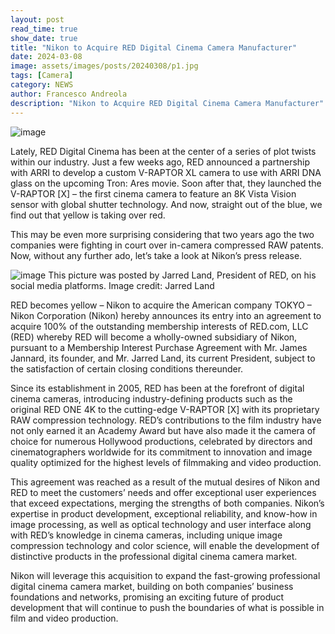```yaml
---
layout: post
read_time: true
show_date: true
title: "Nikon to Acquire RED Digital Cinema Camera Manufacturer"
date: 2024-03-08
image: assets/images/posts/20240308/p1.jpg
tags: [Camera]
category: NEWS
author: Francesco Andreola
description: "Nikon to Acquire RED Digital Cinema Camera Manufacturer"
---
```

![image](./assets/images/posts/20240308/p1.jpg)

Lately, RED Digital Cinema has been at the center of a series of plot twists within our industry. Just a few weeks ago, RED announced a partnership with ARRI to develop a custom V-RAPTOR XL camera to use with ARRI DNA glass on the upcoming Tron: Ares movie. Soon after that, they launched the V-RAPTOR [X] – the first cinema camera to feature an 8K Vista Vision sensor with global shutter technology. And now, straight out of the blue, we find out that yellow is taking over red.

This may be even more surprising considering that two years ago the two companies were fighting in court over in-camera compressed RAW patents. Now, without any further ado, let’s take a look at Nikon’s press release.

![image](./assets/images/posts/20240308/p2.jpg)
This picture was posted by Jarred Land, President of RED, on his social media platforms. Image credit: Jarred Land

RED becomes yellow – Nikon to acquire the American company
TOKYO – Nikon Corporation (Nikon) hereby announces its entry into an agreement to acquire 100% of the outstanding membership interests of RED.com, LLC (RED) whereby RED will become a wholly-owned subsidiary of Nikon, pursuant to a Membership Interest Purchase Agreement with Mr. James Jannard, its founder, and Mr. Jarred Land, its current President, subject to the satisfaction of certain closing conditions thereunder.

Since its establishment in 2005, RED has been at the forefront of digital cinema cameras, introducing industry-defining products such as the original RED ONE 4K to the cutting-edge V-RAPTOR [X] with its proprietary RAW compression technology. RED’s contributions to the film industry have not only earned it an Academy Award but have also made it the camera of choice for numerous Hollywood productions, celebrated by directors and cinematographers worldwide for its commitment to innovation and image quality optimized for the highest levels of filmmaking and video production.

This agreement was reached as a result of the mutual desires of Nikon and RED to meet the customers’ needs and offer exceptional user experiences that exceed expectations, merging the strengths of both companies. Nikon’s expertise in product development, exceptional reliability, and know-how in image processing, as well as optical technology and user interface along with RED’s knowledge in cinema cameras, including unique image compression technology and color science, will enable the development of distinctive products in the professional digital cinema camera market.

Nikon will leverage this acquisition to expand the fast-growing professional digital cinema camera market, building on both companies’ business foundations and networks, promising an exciting future of product development that will continue to push the boundaries of what is possible in film and video production.